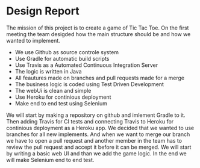 # Design Report

The mission of this project is to create a game of Tic Tac Toe. On the first meeting the team desigded how the main structure should be and how we wanted to implement.

+ We use Github as source controle system
+ Use Gradle for automatic build scripts
+ Use Travis as a Automated Continuous Integration Server
+ The logic is written in Java
+ All feautures made on branches and pull requests made for a merge
+ The business logic is coded using Test Driven Development
+ The webUi is clean and simple
+ Use Heroku for continious deployment
+ Make end to end test using Selenium

We will start by making a repository on github and imlement Gradle to it. Then adding Travis for CI tests and connecting Travis to Heroku for continious deployment as a Heroku app. We decided that we wanted to use branches for all new implements. And when we want to merge our branch we have to open a pull request and another member in the team has to review the pull request and accept it before it can be merged. We will start by writing a basic web UI and than we add the game logic. In the end we will make Selenium end to end test.
